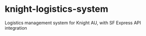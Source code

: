 # knight-logistics-system
Logistics management system for Knight AU, with SF Express API integration
